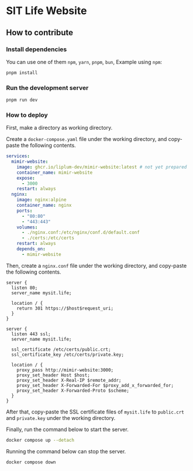 # SIT Life Website

## How to contribute

### Install dependencies

You can use one of them `npm`, `yarn`, `pnpm`, `bun`, Example using `npm`:

```bash
pnpm install
```

### Run the development server

```bash
pnpm run dev
```

### How to deploy

First, make a directory as working directory.

Create a `docker-compose.yaml` file under the working directory, and copy-paste the following contents.

```yaml
services:
  mimir-website:
    image: ghcr.io/liplum-dev/mimir-website:latest # not yet prepared
    container_name: mimir-website
    expose:
      - 3000
    restart: always
  nginx:
    image: nginx:alpine
    container_name: nginx
    ports:
      - "80:80"
      - "443:443"
    volumes:
      - ./nginx.conf:/etc/nginx/conf.d/default.conf
      - ./certs:/etc/certs
    restart: always
    depends_on:
      - mimir-website

```

Then, create a `nginx.conf` file under the working directory, and copy-paste the following contents.

```nginx
server {
  listen 80;
  server_name mysit.life;

  location / {
    return 301 https://$host$request_uri;
  }
}

server {
  listen 443 ssl;
  server_name mysit.life;

  ssl_certificate /etc/certs/public.crt;
  ssl_certificate_key /etc/certs/private.key;

  location / {
    proxy_pass http://mimir-website:3000;
    proxy_set_header Host $host;
    proxy_set_header X-Real-IP $remote_addr;
    proxy_set_header X-Forwarded-For $proxy_add_x_forwarded_for;
    proxy_set_header X-Forwarded-Proto $scheme;
  }
}
```

After that, copy-paste the SSL certificate files of `mysit.life` to `public.crt` and `private.key` under the working directory.

Finally, run the command below to start the server.

```bash
docker compose up --detach
```

Running the command below can stop the server.

```bash
docker compose down
```

